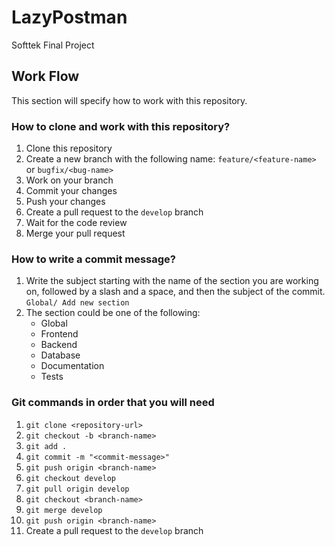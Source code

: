 # LazyPostman

Softtek Final Project

## Work Flow
This section will specify how to work with this repository.

### How to clone and work with this repository?
1. Clone this repository
2. Create a new branch with the following name: `feature/<feature-name>` or `bugfix/<bug-name>`
3. Work on your branch
4. Commit your changes
5. Push your changes
6. Create a pull request to the `develop` branch
7. Wait for the code review
8. Merge your pull request

### How to write a commit message?
1. Write the subject starting with the name of the section you are working on, followed by a slash and a space, and then the subject of the commit. `Global/ Add new section`
2. The section could be one of the following:
    - Global
    - Frontend
    - Backend
    - Database
    - Documentation
    - Tests

### Git commands in order that you will need
1. `git clone <repository-url>`
2. `git checkout -b <branch-name>`
3. `git add .`
4. `git commit -m "<commit-message>"`
5. `git push origin <branch-name>`
6. `git checkout develop`
7. `git pull origin develop`
8. `git checkout <branch-name>`
9. `git merge develop`
10. `git push origin <branch-name>`
11. Create a pull request to the `develop` branch
